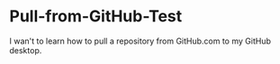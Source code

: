 # Pull-from-GitHub-Test
I wan't to learn how to pull a repository from GitHub.com to my GitHub desktop.
